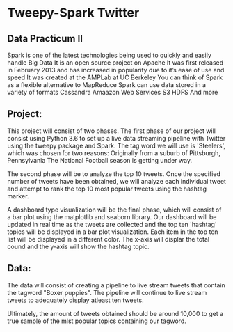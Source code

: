 # Tweepy-Spark Twitter
## Data Practicum II
Spark is one of the latest technologies being used to quickly and easily handle Big Data
It is an open source project on Apache
It was first released in February 2013 and has increased in popularity due to it’s ease of use and speed
It was created at the AMPLab at UC Berkeley
You can think of Spark as a flexible alternative to MapReduce
Spark can use data stored in a variety of formats
Cassandra
Amaazon Web Services S3
HDFS
And more

## Project:
This project will consist of two phases.  The first phase of our project will consist using Python 3.6 to set up a live data streaming pipeline with Twitter using the tweepy package and Spark.
The tag word we will use is 'Steelers', which was chosen for two reasons:
Originally from a suburb of Pittsburgh, Pennsylvania
The National Football season is getting under way.

The second phase will be to analyze the top 10 tweets.  Once the specified number of tweets have been obtained, we will analyze each individual tweet and attempt to rank the top 10 most popular tweets using the hashtag marker.

A dashboard type visualization will be the final phase, which will consist of a bar plot using the matplotlib and seaborn library. Our dashboard will be updated in real time as the tweets are collected and the top ten 'hashtag' topics will be displayed in a bar plot visualization.  Each item in the top ten list will be displayed in a different color.  The x-axis will displar the total cound and the y-axis will show the hashtag topic.

## Data:
The data will consist of creating a pipeline to live stream tweets that contain the tagword "Boxer puppies". The pipeline will continue to live stream tweets to adequately display atleast ten tweets.

Ultimately, the amount of tweets obtained should be around 10,000 to get a true sample of the mlst popular topics containing our tagword.

